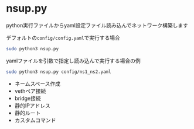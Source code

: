 # nsup.py

python実行ファイルからyaml設定ファイル読み込んでネットワーク構築します

デフォルトの`config/config.yaml`で実行する場合
```sh
sudo python3 nsup.py
```

yamlファイルを引数で指定し読み込んで実行する場合の例
```sh
sudo python3 nsup.py config/ns1_ns2.yaml
```

- ネームスペース作成
- vethペア接続
- bridge接続
- 静的IPアドレス
- 静的ルート
- カスタムコマンド

